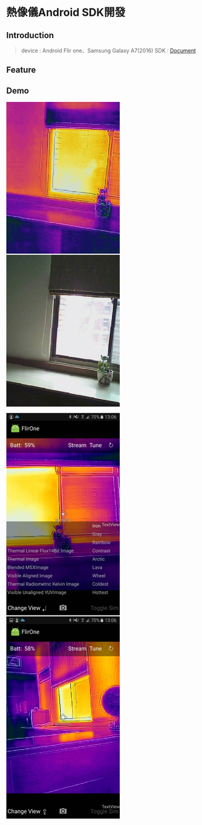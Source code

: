 # 熱像儀Android SDK開發

## Introduction
> device : Android Flir one、Samsung Galaxy A7(2016)
>SDK : [Document](https://developer.flir.com/release-announcements/android-sdk-1-0-1-released/)

## Feature




## Demo

  <img src="Screenshot/pic1.jpg" width="300">  <img src="Screenshot/pic2.jpg" width="300">

  <img src="Screenshot/pic3.jpg" width="300">  <img src="Screenshot/pic4.jpg" width="300">


